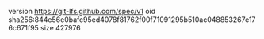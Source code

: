version https://git-lfs.github.com/spec/v1
oid sha256:844e56e0bafc95ed4078f81762f00f71091295b510ac048853267e176c671f95
size 427976
